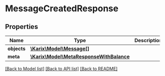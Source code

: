 # MessageCreatedResponse

## Properties
Name | Type | Description | Notes
------------ | ------------- | ------------- | -------------
**objects** | [**\Karix\Model\Message[]**](Message.md) |  | [optional] 
**meta** | [**\Karix\Model\MetaResponseWithBalance**](MetaResponseWithBalance.md) |  | [optional] 

[[Back to Model list]](../README.md#documentation-for-models) [[Back to API list]](../README.md#documentation-for-api-endpoints) [[Back to README]](../README.md)


